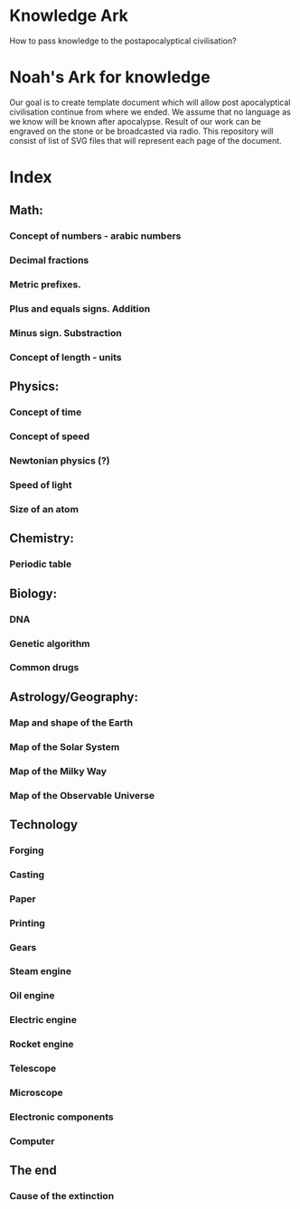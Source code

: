 # Knowledge Ark
How to pass knowledge to the postapocalyptical civilisation?

# Noah's Ark for knowledge
Our goal is to create template document which will allow post apocalyptical civilisation continue from where we ended. We assume that no language as we know will be known after apocalypse. Result of our work can be engraved on the stone or be broadcasted via radio. This repository will consist of list of SVG files that will represent each page of the document.

# Index
## Math:
### Concept of numbers - arabic numbers
### Decimal fractions
### Metric prefixes.
### Plus and equals signs. Addition
### Minus sign. Substraction
### Concept of length - units
## Physics:
### Concept of time
### Concept of speed
### Newtonian physics (?)
### Speed of light
### Size of an atom
## Chemistry:
### Periodic table
## Biology:
### DNA
### Genetic algorithm
### Common drugs
## Astrology/Geography:
### Map and shape of the Earth
### Map of the Solar System
### Map of the Milky Way
### Map of the Observable Universe
## Technology
### Forging
### Casting
### Paper
### Printing
### Gears
### Steam engine
### Oil engine
### Electric engine
### Rocket engine
### Telescope
### Microscope
### Electronic components
### Computer
## The end
### Cause of the extinction

